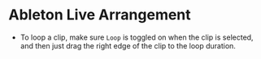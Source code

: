 # Ableton Live Arrangement

- To loop a clip, make sure `Loop` is toggled on when the clip is selected, and then just drag the right edge of the clip to the loop duration.
